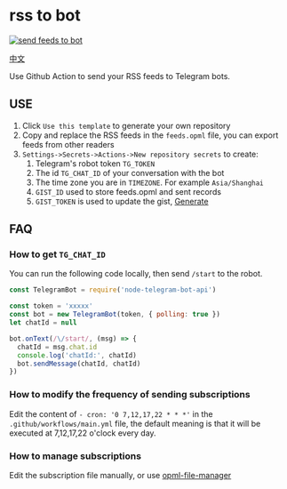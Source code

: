 # rss to bot

[![send feeds to bot](https://github.com/hyoban/rss-to-bot/actions/workflows/main.yml/badge.svg)](https://github.com/hyoban/rss-to-bot/actions/workflows/main.yml)

[中文](./readme-zh.md)

Use Github Action to send your RSS feeds to Telegram bots.

## USE

1. Click `Use this template` to generate your own repository
2. Copy and replace the RSS feeds in the `feeds.opml` file, you can export feeds from other readers
3. `Settings->Secrets->Actions->New repository secrets` to create:
    1. Telegram's robot token `TG_TOKEN`
    2. The id `TG_CHAT_ID` of your conversation with the bot
    3. The time zone you are in `TIMEZONE`. For example `Asia/Shanghai`
    4. `GIST_ID` used to store feeds.opml and sent records
    5. `GIST_TOKEN` is used to update the gist, [Generate](https://github.com/settings/tokens/new?scopes=gist)

## FAQ

### How to get `TG_CHAT_ID`

You can run the following code locally, then send `/start` to the robot.

```js
const TelegramBot = require('node-telegram-bot-api')

const token = 'xxxxx'
const bot = new TelegramBot(token, { polling: true })
let chatId = null

bot.onText(/\/start/, (msg) => {
  chatId = msg.chat.id
  console.log('chatId:', chatId)
  bot.sendMessage(chatId, chatId)
})
```

### How to modify the frequency of sending subscriptions

Edit the content of `- cron: '0 7,12,17,22 * * *'` in the `.github/workflows/main.yml` file, the default meaning is that it will be executed at 7,12,17,22 o'clock every day.

### How to manage subscriptions

Edit the subscription file manually, or use [opml-file-manager](./packages/opml-file-manager/README.md)
